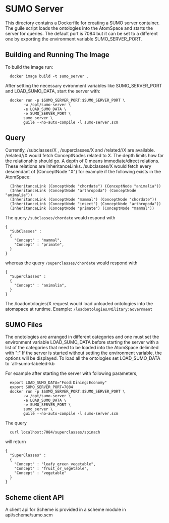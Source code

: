 # SUMO Server

This directory contains a Dockerfile for creating a SUMO server container.
The guile script loads the ontologies into the AtomSpace and starts the server
for queries. The default port is 7084 but it can be set to a different one by
exporting the environment variable SUMO_SERVER_PORT.

## Building and Running The Image

To build the image run:
```
  docker image build -t sumo_server .
```

After setting the necessary evironment variables like SUMO_SERVER_PORT and LOAD_SUMO_DATA,
start the server with:
```
  docker run -p $SUMO_SERVER_PORT:$SUMO_SERVER_PORT \
        -w /opt/sumo-server \
        -e LOAD_SUMO_DATA \
        -e SUMO_SERVER_PORT \
        sumo_server \
        guile --no-auto-compile -l sumo-server.scm
```

## Query
Currently, /subclasses/X , /superclasses/X and /related/<depth>/X are available.
/related/<depth>/X would fetch ConceptNodes related to X. The depth limits
how far the relationship should go. A depth of 0 means immediate/direct relations.
These relations are InheritanceLinks.
/subclasses/X would fetch every descendant of (ConceptNode "X")
for example if the following exists in the AtomSpace:
```
  (InheritanceLink (ConceptNode "chordate") (ConceptNode "animalia"))
  (InheritanceLink (ConceptNode "arthropoda") (ConceptNode "animalia"))
  (InheritanceLink (ConceptNode "mammal") (ConceptNode "chordate"))
  (InheritanceLink (ConceptNode "insect") (ConceptNode "arthropoda"))
  (InheritanceLink (ConceptNode "primate") (ConceptNode "mammal"))
```
The query `/subclasses/chordate` would respond with
```
{
  "SubClasses" :
  {
    "Concept" : "mammal",
    "Concept" : "primate",
  }
}
```
whereas the query `/superclasses/chordate` would respond with
```
{
  "SuperClasses" :
  {
    "Concept" : "animalia",
  }
}
```

The /loadontologies/X request would load unloaded ontologies into the atomspace
at runtime.
Example: `/loadontologies/Military:Government`


## SUMO Files
The onotologies are arranged in different categories and one must set the environment
variable LOAD_SUMO_DATA before starting the server with a list of the categories
that need to be loaded into the AtomSpace delimited with ":"
If the server is started without setting the environment variable, the options will
be displayed. To load all the ontologies set LOAD_SUMO_DATA to `all-sumo-labeled-kb

For example after starting the server with following parameters,
```
  export LOAD_SUMO_DATA="Food:Dining:Economy"
  export SUMO_SERVER_PORT=7084
  docker run -p $SUMO_SERVER_PORT:$SUMO_SERVER_PORT \
        -w /opt/sumo-server \
        -e LOAD_SUMO_DATA \
        -e SUMO_SERVER_PORT \
        sumo_server \
        guile --no-auto-compile -l sumo-server.scm
```
The query
```
  curl localhost:7084/superclasses/spinach
```
will return

```
{
  "SuperClasses" : 
  {
    "Concept" : "leafy_green_vegetable",
    "Concept" : "fruit_or_vegetable",
    "Concept" : "vegetable"
  }
}
```

## Scheme client API

A client api for Scheme is provided in a scheme module in api/scheme/sumo.scm

